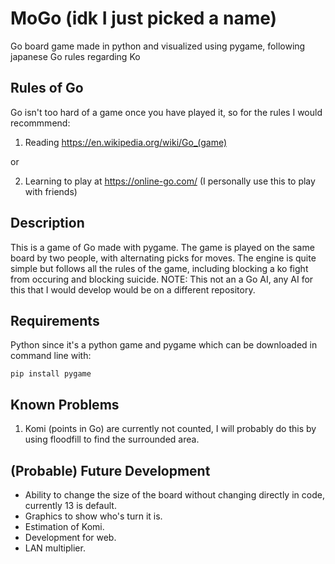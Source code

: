 # MoGo (idk I just picked a name)
Go board game made in python and visualized using pygame, following japanese Go rules regarding Ko

## Rules of Go

Go isn't too hard of a game once you have played it, so for the rules I would recommmend:
1. Reading https://en.wikipedia.org/wiki/Go_(game)

or

2. Learning to play at https://online-go.com/ (I personally use this to play with friends)

## Description

This is a game of Go made with pygame. The game is played on the same board by two people, with alternating picks for moves. The engine is quite simple but follows all the rules of the game, including blocking a ko fight from occuring and blocking suicide. NOTE: This not an a Go AI, any AI for this that I would develop would be on a different repository.

## Requirements
Python since it's a python game and pygame which can be downloaded in command line with:

~~~
pip install pygame
~~~

## Known Problems

1. Komi (points in Go) are currently not counted, I will probably do this by using floodfill to find the surrounded area.

## (Probable) Future Development

- Ability to change the size of the board without changing directly in code, currently 13 is default.
- Graphics to show who's turn it is.
- Estimation of Komi.
- Development for web.
- LAN multiplier.
